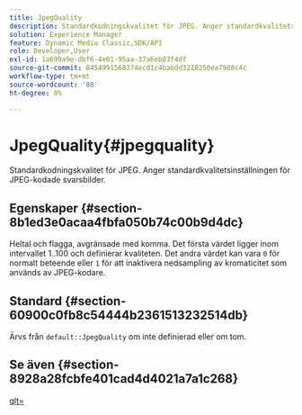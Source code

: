 ```yaml
---
title: JpegQuality
description: Standardkodningskvalitet för JPEG. Anger standardkvalitetsinställningen för JPEG-kodade svarsbilder.
solution: Experience Manager
feature: Dynamic Media Classic,SDK/API
role: Developer,User
exl-id: 1a699a9e-dbf6-4e01-95aa-37a6eb83f4df
source-git-commit: 8454991568374ecd1c4babdd3210250ea7988c4c
workflow-type: tm+mt
source-wordcount: '80'
ht-degree: 0%

---
```


# JpegQuality{#jpegquality}

Standardkodningskvalitet för JPEG. Anger standardkvalitetsinställningen för JPEG-kodade svarsbilder.

## Egenskaper {#section-8b1ed3e0acaa4fbfa050b74c00b9d4dc}

Heltal och flagga, avgränsade med komma. Det första värdet ligger inom intervallet 1..100 och definierar kvaliteten. Det andra värdet kan vara `0` för normalt beteende eller `1` för att inaktivera nedsampling av kromaticitet som används av JPEG-kodare.

## Standard {#section-60900c0fb8c54444b2361513232514db}

Ärvs från `default::JpegQuality` om inte definierad eller om tom.

## Se även {#section-8928a28fcbfe401cad4d4021a7a1c268}

[qlt=](../../../../../ir-api/http-protocol/image-rendering-api-ref/c-ir-http-protocol-ref/c-ir-http-protocol-command-reference/r-ir-qlt.md#reference-27b91c226eb241d0a14a29af3b3afdbd)
